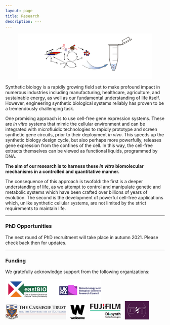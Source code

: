 ```yaml
---
layout: page
title: Research
description: ---
---
```


<div class="container-fluid">
	<figure>
		<img src="/assets/images/CF_logo4.png" class="img-fluid" alt="CFlogo">
		</figure>
</div>

Synthetic biology is a rapidly growing field set to make profound impact in numerous industries including manufacturing, healthcare, agriculture, and sustainable energy, as well as our fundamental understanding of life itself. However, engineering synthetic biological systems reliably has proven to be a tremendously challenging task.

One promising approach is to use cell-free gene expression systems. These are *in vitro* systems that mimic the cellular environment and can be integrated with microfluidic technologies to rapidly prototype and screen synthetic gene circuits, prior to their deployment *in vivo*. This speeds up the synthetic biology design cycle, but also perhaps more powerfully, releases gene expression from the confines of the cell. In this way, the cell-free extracts themselves can be viewed as functional liquids, programmed by DNA.

**The aim of our research is to harness these *in vitro* biomolecular mechanisms in a controlled and quantitative manner.**

The consequence of this approach is twofold: the first is a deeper understanding of life, as we attempt to control and manipulate genetic and metabolic systems which have been crafted over billions of years of evolution. The second is the development of powerful cell-free applications which, unlike synthetic cellular systems, are not limited by the strict requirements to maintain life.

---

<h3>PhD Opportunities</h3>

The next round of PhD recruitment will take place in autumn 2021. Please check back then for updates.

---

<h3>Funding</h3>
We gratefully acknowledge support from the following organizations:

<a href="http://www.eastscotbiodtp.ac.uk/"><img src="/assets/images/eastbio.png" width="60%" alt="Eastbio"/></a> &nbsp;
<a href="https://www.carnegie-trust.org/"><img src="/assets/images/carnegie.png" width="38%" alt="Carnegie"/></a> &nbsp;
<a href="https://wellcome.org/"><img src="/assets/images/wellcome.png" width="10%" alt="Wellcome"/></a> &nbsp;
<a href="https://fujifilmdiosynth.com/"><img src="/assets/images/fdb.jpg" width="20%" alt="FDB"/></a> &nbsp;
<a href="https://darwintrust.bio.ed.ac.uk/"><img src="/assets/images/dt.png" width="15%" alt="Darwin"/></a> &nbsp;